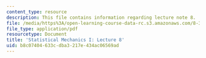 ```yaml
---
content_type: resource
description: This file contains information regarding lecture note 8.
file: /media/https%3A/open-learning-course-data-rc.s3.amazonaws.com/8-333-statistical-mechanics-i-statistical-mechanics-of-particles-fall-2013/b8c07404633cdba3217e434ac06569ad_MIT8_333F13_Lec8.pdf
file_type: application/pdf
resourcetype: Document
title: 'Statistical Mechanics I: Lecture 8'
uid: b8c07404-633c-dba3-217e-434ac06569ad
---
```

